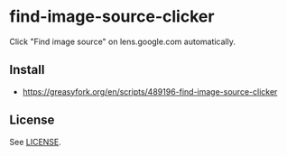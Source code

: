 # find-image-source-clicker

Click "Find image source" on lens.google.com automatically.

## Install

* https://greasyfork.org/en/scripts/489196-find-image-source-clicker

## License

See [LICENSE](LICENSE).
